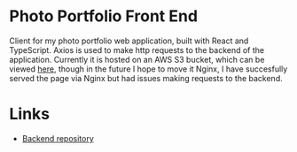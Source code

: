 # Photo Portfolio Front End
Client for my photo portfolio web application, built with React and TypeScript.
Axios is used to make http requests to the backend of the application. Currently it is 
hosted on an AWS S3 bucket, which can be viewed <a href="http://photos-and-such.s3-website-us-west-2.amazonaws.com/">here</a>, though in the future I hope to move it Nginx,
I have succesfully served the page via Nginx but had issues making requests to the backend.

# Links
  * <a href="https://github.com/RyanReedKnight/PortfolioBackend" target="_blank">Backend repository</a>
